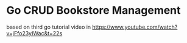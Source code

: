 # Go CRUD Bookstore Management

based on third go tutorial video in https://www.youtube.com/watch?v=jFfo23yIWac&t=22s